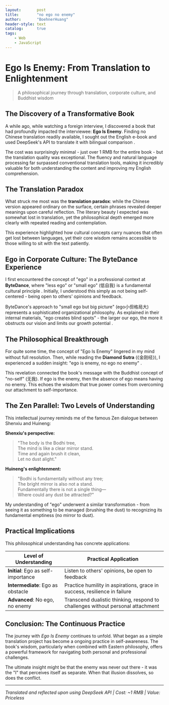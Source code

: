 ```yaml
---
layout:       post
title:        "no ego no enemy"
author:       "BoehnerHuang"
header-style: text
catalog:      true
tags:
    - Web
    - JavaScript
---
```


# Ego Is Enemy: From Translation to Enlightenment

> A philosophical journey through translation, corporate culture, and Buddhist wisdom

## The Discovery of a Transformative Book

A while ago, while watching a foreign interview, I discovered a book that had profoundly impacted the interviewee: **Ego Is Enemy**. Finding no Chinese translation readily available, I sought out the English e-book and used DeepSeek's API to translate it with bilingual comparison .

The cost was surprisingly minimal - just over 1 RMB for the entire book - but the translation quality was exceptional. The fluency and natural language processing far surpassed conventional translation tools, making it incredibly valuable for both understanding the content and improving my English comprehension.

## The Translation Paradox

What struck me most was the **translation paradox**: while the Chinese version appeared ordinary on the surface, certain phrases revealed deeper meanings upon careful reflection. The literary beauty I expected was somewhat lost in translation, yet the philosophical depth emerged more clearly with repeated reading and contemplation.

This experience highlighted how cultural concepts carry nuances that often get lost between languages, yet their core wisdom remains accessible to those willing to sit with the text patiently.

## Ego in Corporate Culture: The ByteDance Experience

I first encountered the concept of "ego" in a professional context at **ByteDance**, where "less ego" or "small ego" (低自我) is a fundamental cultural principle . Initially, I understood this simply as not being self-centered - being open to others' opinions and feedback.

ByteDance's approach to "small ego but big picture" (ego小但格局大) represents a sophisticated organizational philosophy. As explained in their internal materials, "ego creates blind spots" - the larger our ego, the more it obstructs our vision and limits our growth potential .

## The Philosophical Breakthrough

For quite some time, the concept of "Ego Is Enemy" lingered in my mind without full resolution. Then, while reading the **Diamond Sutra** (《金刚经》), I experienced a sudden insight: "ego is enemy, no ego no enemy" .

This revelation connected the book's message with the Buddhist concept of "no-self" (无我). If ego is the enemy, then the absence of ego means having no enemy. This echoes the wisdom that true power comes from overcoming our attachment to self-importance.

## The Zen Parallel: Two Levels of Understanding

This intellectual journey reminds me of the famous Zen dialogue between Shenxiu and Huineng:

**Shenxiu's perspective:**
> "The body is the Bodhi tree,  
> The mind is like a clear mirror stand.  
> Time and again brush it clean,  
> Let no dust alight."

**Huineng's enlightenment:**
> "Bodhi is fundamentally without any tree;  
> The bright mirror is also not a stand.  
> Fundamentally there is not a single thing—  
> Where could any dust be attracted?"

My understanding of "ego" underwent a similar transformation - from seeing it as something to be managed (brushing the dust) to recognizing its fundamental emptiness (no mirror to dust).

## Practical Implications

This philosophical understanding has concrete applications:

| Level of Understanding | Practical Application |
|------------------------|------------------------|
| **Initial**: Ego as self-importance | Listen to others' opinions, be open to feedback |
| **Intermediate**: Ego as obstacle | Practice humility in aspirations, grace in success, resilience in failure  |
| **Advanced**: No ego, no enemy | Transcend dualistic thinking, respond to challenges without personal attachment |

## Conclusion: The Continuous Practice

The journey with *Ego Is Enemy* continues to unfold. What began as a simple translation project has become a ongoing practice in self-awareness. The book's wisdom, particularly when combined with Eastern philosophy, offers a powerful framework for navigating both personal and professional challenges.

The ultimate insight might be that the enemy was never out there - it was the "I" that perceives itself as separate. When that illusion dissolves, so does the conflict.

---

*Translated and reflected upon using DeepSeek API | Cost: ~1 RMB | Value: Priceless*
